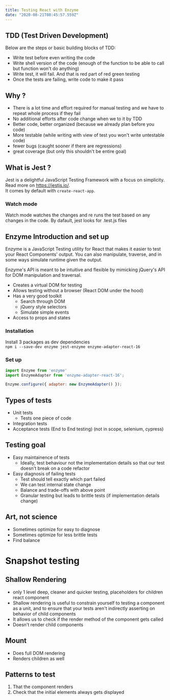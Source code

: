 ```yaml
---
title: Testing React with Enzyme
date: "2020-08-21T08:45:57.559Z"
---
```


## TDD (Test Driven Development)
Below are the steps or basic building blocks of TDD:
- Write test before even writing the code
- Write shell version of the code (enough of the function to be able to call but function won't do anything)
- Write test, it will fail. And that is red part of red green testing
- Once the tests are failing, write code to make it pass

## Why ?
- There is a lot time and effort required for manual testing and we have to repeat whole process if they fail
- No additional efforts after code change when we to it by TDD
- Better code, better organized (because we already plan before you code)
- More testable (while writing with view of test you won't write untestable code)
- fewer bugs (caught sooner if there are regressions)
- great coverage (but only this shouldn't be entire goal)


## What is Jest ?
Jest is a delightful JavaScript Testing Framework with a focus on simplicity.
Read more on https://jestjs.io/.  
It comes by default with `create-react-app`.

### Watch mode
Watch mode watches the changes and re runs the test based on any changes in the code.
By dafault, jest looks for .test.js files

## Enzyme Introduction and set up
Enzyme is a JavaScript Testing utility for React that makes it easier to test your React Components' output. You can also manipulate, traverse, and in some ways simulate runtime given the output.

Enzyme's API is meant to be intuitive and flexible by mimicking jQuery's API for DOM manipulation and traversal.
- Creates a virtual DOM for testing
- Allows testing without a browser (React DOM under the hood)
- Has a very good toolkit
  - Search through DOM
  - jQuery style selectors
  - Simulate simple events
- Access to props and states

### Installation
Install 3 packages as dev dependencies  
`npm i --save-dev enzyme jest-enzyme enzyme-adapter-react-16`

### Set up

```js
import Enzyme from 'enzyme'
import EnzymeAdapter from 'enzyme-adapter-react-16';

Enzyme.configure({ adapter: new EnzymeAdapter() });

```




## Types of tests
- Unit tests
  - Tests one piece of code
- Integration tests
- Acceptance tests (End to End testing) (not in scope, selenium, cypress)

## Testing goal
- Easy maintainence of tests
  - Ideally, test behaviour not the implementation details so that our test doesn't break on a code refactor
- Easy diagnosis of failing tests
  - Test should tell exactly which part failed
  - We can test internal state change
  - Balance and trade-offs with above point
  - Granular testing but leads to brittle tests (if implementation details change)

## Art, not science
- Sometimes optimize for easy to diagnose
- Sometimes optimize for less brittle tests
- Find balance


# Snapshot testing


## Shallow Rendering
- only 1 level deep, cleaner and quicker testing, placeholders for children react component
- Shallow rendering is useful to constrain yourself to testing a component as a unit, and to ensure that your tests aren't indirectly asserting on behavior of child components
- It allows us to check if the render method of the component gets called
- Doesn't render child components 

## Mount
- Does full DOM rendering
- Renders children as well

## Patterns to test
1. That the component renders
2. Check that the initial elements always gets displayed